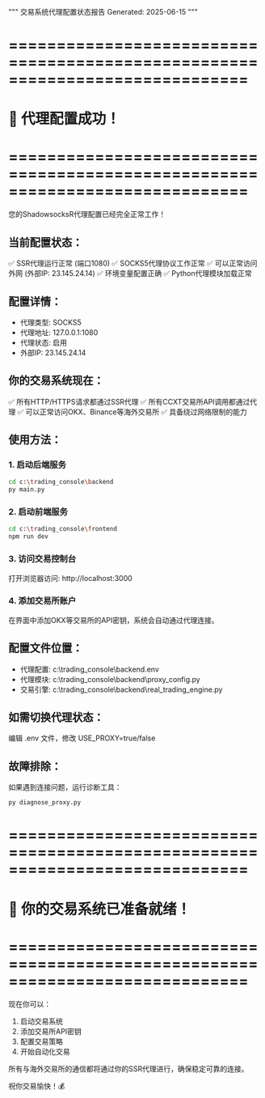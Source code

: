 """
交易系统代理配置状态报告
Generated: 2025-06-15
"""

# =============================================================================
# 🎉 代理配置成功！
# =============================================================================

您的ShadowsocksR代理配置已经完全正常工作！

## 当前配置状态：
✅ SSR代理运行正常 (端口1080)
✅ SOCKS5代理协议工作正常
✅ 可以正常访问外网 (外部IP: 23.145.24.14)
✅ 环境变量配置正确
✅ Python代理模块加载正常

## 配置详情：
- 代理类型: SOCKS5
- 代理地址: 127.0.0.1:1080
- 代理状态: 启用
- 外部IP: 23.145.24.14

## 你的交易系统现在：
✅ 所有HTTP/HTTPS请求都通过SSR代理
✅ 所有CCXT交易所API调用都通过代理
✅ 可以正常访问OKX、Binance等海外交易所
✅ 具备绕过网络限制的能力

## 使用方法：

### 1. 启动后端服务
```bash
cd c:\trading_console\backend
py main.py
```

### 2. 启动前端服务
```bash
cd c:\trading_console\frontend
npm run dev
```

### 3. 访问交易控制台
打开浏览器访问: http://localhost:3000

### 4. 添加交易所账户
在界面中添加OKX等交易所的API密钥，系统会自动通过代理连接。

## 配置文件位置：
- 代理配置: c:\trading_console\backend\.env
- 代理模块: c:\trading_console\backend\proxy_config.py
- 交易引擎: c:\trading_console\backend\real_trading_engine.py

## 如需切换代理状态：
编辑 .env 文件，修改 USE_PROXY=true/false

## 故障排除：
如果遇到连接问题，运行诊断工具：
```bash
py diagnose_proxy.py
```

# =============================================================================
# 🚀 你的交易系统已准备就绪！
# =============================================================================

现在你可以：
1. 启动交易系统
2. 添加交易所API密钥
3. 配置交易策略
4. 开始自动化交易

所有与海外交易所的通信都将通过你的SSR代理进行，确保稳定可靠的连接。

祝你交易愉快！💰
